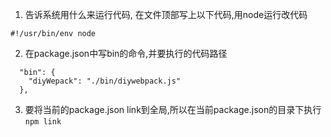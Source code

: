 1. 告诉系统用什么来运行代码, 在文件顶部写上以下代码,用node运行改代码  
```
#!/usr/bin/env node
```

2. 在package.json中写bin的命令,并要执行的代码路径
```
  "bin": {
    "diyWepack": "./bin/diywebpack.js"
  },
```

3. 要将当前的package.json link到全局,所以在当前package.json的目录下执行`npm link`
